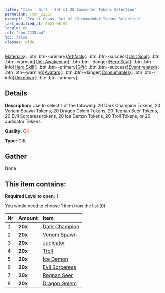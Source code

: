 ```yaml
---
title: "Item - Gift - Set of 20 Commander Tokens Selection"
permalink: /con_2235/
excerpt: "Era of Chaos  Set of 20 Commander Tokens Selection"
last_modified_at: 2021-08-04
locale: en
ref: "con_2235.md"
toc: false
classes: wide
---
```

 [Materials](/Items/){: .btn .btn--primary}[Artifacts](/Items/Artifacts/){: .btn .btn--success}[Unit Soul](/Items/UnitSoul/){: .btn .btn--warning}[Unit Awakening](/Items/UnitAwakening/){: .btn .btn--danger}[Hero Soul](/Items/HeroSoul/){: .btn .btn--info}[Hero Skill](/Items/HeroSkill/){: .btn .btn--primary}[Gift](/Items/Gift/){: .btn .btn--success}[Event related](/Items/Events/){: .btn .btn--warning}[Avatars](/Items/Avatars/){: .btn .btn--danger}[Consumables](/Items/Consumables/){: .btn .btn--info}[Unknown](/Items/Unknown/){: .btn .btn--primary}

## Details
 **Description:** Use to select 1 of the following: 20 Dark Champion Tokens, 20 Venom Spawn Tokens, 20 Dragon Golem Tokens, 20 Regnan Seer Tokens, 20 Evil Sorceress tokens, 20 Ice Demon Tokens, 20 Troll Tokens, or 20 Judicator Tokens.

 **Quality:** <span style="color: #FF0000">OK</span>

 **Type:** Gift

## Gather

  None

## This item contains:

 **Required Level to open:** 1

 You would need to choose 1 item from the list (0):

  | Nr | Amount |     Item    |
  |:---|:-------|:------------|
  | 1 |  **20x** | [Dark Champion](/Items/unt_216/) |  | 
  | 2 |  **20x** | [Venom Spawn](/Items/unt_234/) |  | 
  | 3 |  **20x** | [Judicator](/Items/unt_198/) |  | 
  | 4 |  **20x** | [Troll](/Items/unt_225/) |  | 
  | 5 |  **20x** | [Ice Demon](/Items/unt_269/) |  | 
  | 6 |  **20x** | [Evil Sorceress](/Items/unt_252/) |  | 
  | 7 |  **20x** | [Regnan Seer](/Items/unt_279/) |  | 
  | 8 |  **20x** | [Dragon Golem](/Items/unt_243/) |  | 
